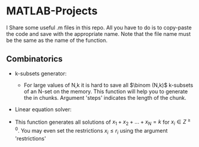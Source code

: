 <style TYPE="text/css">
code.has-jax {font: inherit; font-size: 100%; background: inherit; border: inherit;}
</style>
<script type="text/x-mathjax-config">
MathJax.Hub.Config({
    tex2jax: {
        inlineMath: [['$','$'], ['\\(','\\)']],
        skipTags: ['script', 'noscript', 'style', 'textarea', 'pre'] // removed 'code' entry
    }
});
MathJax.Hub.Queue(function() {
    var all = MathJax.Hub.getAllJax(), i;
    for(i = 0; i < all.length; i += 1) {
        all[i].SourceElement().parentNode.className += ' has-jax';
    }
});
</script>
<script type="text/javascript" src="https://cdnjs.cloudflare.com/ajax/libs/mathjax/2.7.4/MathJax.js?config=TeX-AMS_HTML-full"></script>
  

# MATLAB-Projects

I Share some useful .m files in this repo. All you have to do is to copy-paste the code and save with the appropriate name. Note that the file name must be the same as the name of the function.

## Combinatorics

- k-subsets generator:
  - For large values of N,k it is hard to save all $\binom (N,k)$ k-subsets of an N-set on the memory. This function will help you to generate the in chunks. Argument 'steps' indicates the length of the chunk.
  
 - Linear equation solver:
  - This function generates all solutions of $x_1+x_2+...+x_N=k$ for $x_i \in Z^{\geqslant 0}$. You may even set the restrictions $x_i \leqslant r_i$ using the argument 'restrictions'
